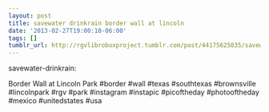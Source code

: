 ```yaml
---
layout: post
title: savewater drinkrain border wall at lincoln
date: '2013-02-27T19:00:10-06:00'
tags: []
tumblr_url: http://rgvlibroboxproject.tumblr.com/post/44175625035/savewater-drinkrain-border-wall-at-lincoln
---
```

savewater-drinkrain:


Border Wall at Lincoln Park #border #wall #texas #southtexas #brownsville #lincolnpark #rgv #park #instagram #instapic #picoftheday #photooftheday #mexico #unitedstates #usa
